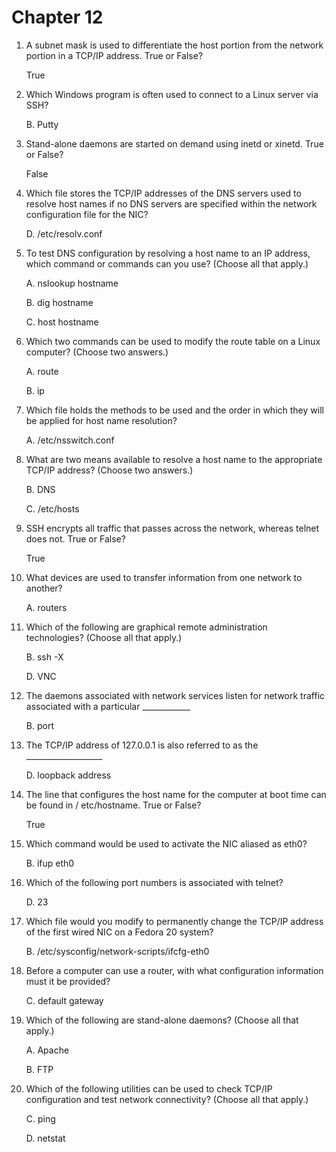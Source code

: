 
# Chapter 12

1. A subnet mask is used to differentiate the host portion from the network portion in a TCP/IP address. True or False?

   True


2. Which Windows program is often used to connect to a Linux server via SSH?

   B. Putty


3. Stand-alone daemons are started on demand using inetd or xinetd. True or False?

   False


4. Which file stores the TCP/IP addresses of the DNS servers used to resolve host names if no DNS servers are specified within the network configuration file for the NIC?

   D. /etc/resolv.conf


5. To test DNS configuration by resolving a host name to an IP address, which command or commands can you use? (Choose all that apply.)

   A. nslookup hostname
   
   B. dig hostname

   C. host hostname


6. Which two commands can be used to modify the route table on a Linux computer?  (Choose two answers.)

   A. route

   B. ip


7. Which file holds the methods to be used and the order in which they will be applied for host name resolution?

   A. /etc/nsswitch.conf


8. What are two means available to resolve a host name to the appropriate TCP/IP address? (Choose two answers.)

   B. DNS

   C. /etc/hosts


9. SSH encrypts all traffic that passes across the network, whereas telnet does not. True or False?

   True


10. What devices are used to transfer information from one network to another?

    A. routers


11. Which of the following are graphical remote administration technologies? (Choose all that apply.)  

    B. ssh -X

    D. VNC


12. The daemons associated with network services listen for network traffic associated with a particular \___________\_

    B. port


13. The TCP/IP address of 127.0.0.1 is also referred to as the \__________________\_

    D. loopback address


14. The line that configures the host name for the computer at boot time can be found in / etc/hostname. True or False?

    True


15. Which command would be used to activate the NIC aliased as eth0?

    B. ifup eth0


16. Which of the following port numbers is associated with telnet?

    D. 23


17. Which file would you modify to permanently change the TCP/IP address of the first wired NIC on a Fedora 20 system?

    B. /etc/sysconfig/network-scripts/ifcfg-eth0


18. Before a computer can use a router, with what configuration information must it be provided?

    C. default gateway


19. Which of the following are stand-alone daemons? (Choose all that apply.)

    A. Apache

    B. FTP


20. Which of the following utilities can be used to check TCP/IP configuration and test network connectivity? (Choose all that apply.)

    C. ping

    D. netstat
